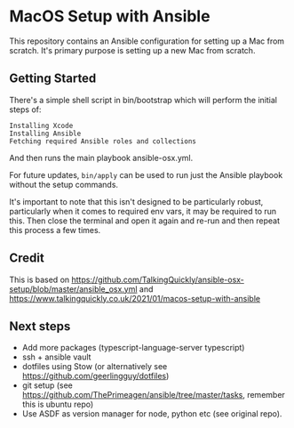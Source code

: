 # MacOS Setup with Ansible

This repository contains an Ansible configuration for setting up a Mac from
scratch. It's primary purpose is setting up a new Mac from scratch.

## Getting Started

There's a simple shell script in bin/bootstrap which will perform the initial
steps of:

    Installing Xcode
    Installing Ansible
    Fetching required Ansible roles and collections

And then runs the main playbook ansible-osx.yml.

For future updates, `bin/apply` can be used to run just the Ansible playbook
without the setup commands.

It's important to note that this isn't designed to be particularly robust,
particularly when it comes to required env vars, it may be required to run this.
Then close the terminal and open it again and re-run and then repeat this
process a few times.

## Credit

This is based on
<https://github.com/TalkingQuickly/ansible-osx-setup/blob/master/ansible_osx.yml>
and <https://www.talkingquickly.co.uk/2021/01/macos-setup-with-ansible>

## Next steps

- Add more packages (typescript-language-server typescript)
- ssh + ansible vault
- dotfiles using Stow (or alternatively see
  https://github.com/geerlingguy/dotfiles)
- git setup (see https://github.com/ThePrimeagen/ansible/tree/master/tasks,
  remember this is ubuntu repo)
- Use ASDF as version manager for node, python etc (see original repo).
